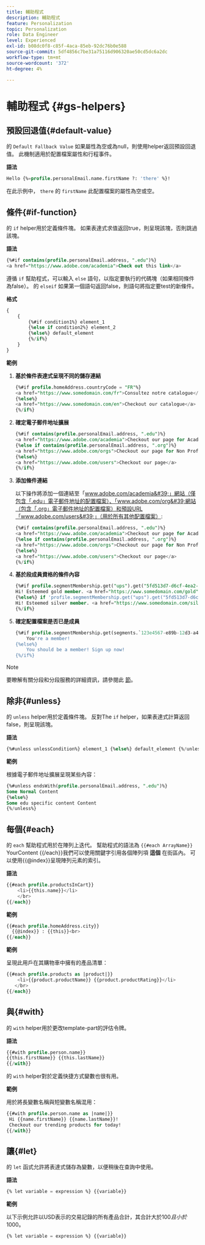 ```yaml
---
title: 輔助程式
description: 輔助程式
feature: Personalization
topic: Personalization
role: Data Engineer
level: Experienced
exl-id: b08dc0f8-c85f-4aca-85eb-92dc76b0e588
source-git-commit: 5df4856c7be31a75116d906320ae50cd5dc6a2dc
workflow-type: tm+mt
source-wordcount: '372'
ht-degree: 4%

---
```


# 輔助程式 {#gs-helpers}

## 預設回退值{#default-value}

的 `Default Fallback Value` 如果屬性為空或為null，則使用helper返回預設回退值。 此機制適用於配置檔案屬性和行程事件。

**語法**

```sql
Hello {%=profile.personalEmail.name.firstName ?: 'there' %}!
```

在此示例中， `there` 的 `firstName` 此配置檔案的屬性為空或空。

## 條件{#if-function}

的 `if` helper用於定義條件塊。
如果表達式求值返回true，則呈現該塊，否則跳過該塊。

**語法**

```sql
{%#if contains(profile.personalEmail.address, ".edu")%}
<a href="https://www.adobe.com/academia">Check out this link</a>
```

遵循 `if` 幫助程式，可以輸入 `else` 語句，以指定要執行的代碼塊（如果相同條件為false）。
的 `elseif` 如果第一個語句返回false，則語句將指定要test的新條件。


**格式**

```sql
{
    {
        {%#if condition1%} element_1 
        {%else if condition2%} element_2 
        {%else%} default_element 
        {%/if%}
    }
}
```

**範例**

1. **基於條件表達式呈現不同的儲存連結**

   ```sql
   {%#if profile.homeAddress.countryCode = "FR"%}
   <a href="https://www.somedomain.com/fr">Consultez notre catalogue</a>
   {%else%}
   <a href="https://www.somedomain.com/en">Checkout our catalogue</a>
   {%/if%}
   ```

1. **確定電子郵件地址擴展**

   ```sql
   {%#if contains(profile.personalEmail.address, ".edu")%}
   <a href="https://www.adobe.com/academia">Checkout our page for Academia personals</a>
   {%else if contains(profile.personalEmail.address, ".org")%}
   <a href="https://www.adobe.com/orgs">Checkout our page for Non Profits</a>
   {%else%}
   <a href="https://www.adobe.com/users">Checkout our page</a>
   {%/if%}
   ```

1. **添加條件連結**

   以下操作將添加一個連結至「www.adobe.com/academia&#39;」網站（僅包含「.edu」電子郵件地址的配置檔案）、「www.adobe.com/org&#39;網站（包含「.org」電子郵件地址的配置檔案）和預設URL「www.adobe.com/users&#39;」（用於所有其他配置檔案）:

   ```sql
   {%#if contains(profile.personalEmail.address, ".edu")%}
   <a href="https://www.adobe.com/academia">Checkout our page for Academia personals</a>
   {%else if contains(profile.personalEmail.address, ".org")%}
   <a href="https://www.adobe.com/orgs">Checkout our page for Non Profits</a>
   {%else%}
   <a href="https://www.adobe.com/users">Checkout our page</a>
   {%/if%}
   ```

1. **基於段成員資格的條件內容**

   ```sql
   {%#if profile.segmentMembership.get("ups").get("5fd513d7-d6cf-4ea2-856a-585150041a8b").status = "existing"%}
   Hi! Esteemed gold member. <a href="https://www.somedomain.com/gold">Checkout your exclusive perks </a>
   {%else%} if 'profile.segmentMembership.get("ups").get("5fd513d7-d6cf-4ea2-856a-585150041a8c").status = "existing"'%}
   Hi! Esteemed silver member. <a href="https://www.somedomain.com/silver">Checkout your exclusive perks </a>
   {%/if%}
   ```

1. **確定配置檔案是否已是成員**

   ```sql
   {%#if profile.segmentMembership.get(segments.`123e4567-e89b-12d3-a456-426614174000`.id)%}
       You're a member!
   {%else%}
       You should be a member! Sign up now!
   {%/if%}
   ```

>[!NOTE]
>
>要瞭解有關分段和分段服務的詳細資訊，請參閱此 [節](../../segment/about-segments.md)。


## 除非{#unless}

的 `unless` helper用於定義條件塊。 反對The `if`  helper，如果表達式計算返回false，則呈現該塊。

**語法**

```sql
{%#unless unlessCondition%} element_1 {%else%} default_element {%/unless%}
```

**範例**

根據電子郵件地址擴展呈現某些內容：

```sql
{%#unless endsWith(profile.personalEmail.address, ".edu")%}
Some Normal Content
{%else%}
Some edu specific content Content
{%/unless%}
```

## 每個{#each}

的 `each` 幫助程式用於在陣列上迭代。
幫助程式的語法為 ```{{#each ArrayName}}``` YourContent {{/each}}我們可以使用關鍵字引用各個陣列項 **這個** 在街區內。 可以使用{{@index}}呈現陣列元素的索引。

**語法**

```sql
{{#each profile.productsInCart}}
    <li>{{this.name}}</li>
    </br>
{{/each}}
```

**範例**

```sql
{{#each profile.homeAddress.city}}
  {{@index}} : {{this}}<br>
{{/each}}
```

**範例**

呈現此用戶在其購物車中擁有的產品清單：

```sql
{{#each profile.products as |product|}}
    <li>{{product.productName}} {{product.productRating}}</li>
   </br>
{{/each}}
```

## 與{#with}

的 `with` helper用於更改template-part的評估令牌。

**語法**

```sql
{{#with profile.person.name}}
{{this.firstName}} {{this.lastName}}
{{/with}}
```

的 `with` helper對於定義快捷方式變數也很有用。

**範例**

用於將長變數名稱與短變數名稱混用：

```sql
{{#with profile.person.name as |name|}}
 Hi {{name.firstName}} {{name.lastName}}!
 Checkout our trending products for today!
{{/with}}
```

## 讓{#let}

的 `let` 函式允許將表達式儲存為變數，以便稍後在查詢中使用。

**語法**

```sql
{% let variable = expression %} {{variable}}
```

**範例**

以下示例允許以USD表示的交易記錄的所有產品合計，其合計大於$100且小於$1000。

```sql
{% let variable = expression %} {{variable}}
```
